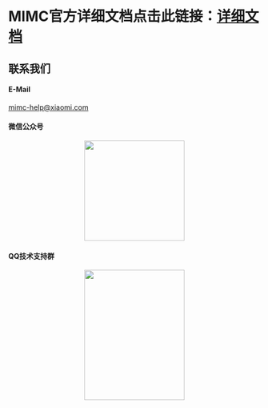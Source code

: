 # MIMC官方详细文档点击此链接：[详细文档](https://admin.mimc.chat.xiaomi.net/docs/0407-go.html)

## 联系我们

#### E-Mail

mimc-help@xiaomi.com

#### 微信公众号

<div align="center"><img width="200" height="200" src="https://github.com/Xiaomi-mimc/operation-manual/blob/master/img-folder/MIMC-Official-Accounts.jpg"/></div>

#### QQ技术支持群

<div align="center"><img width="200" height="260" src="https://github.com/Xiaomi-mimc/operation-manual/blob/master/img-folder/MIMC-QQGroup.png"/></div>

